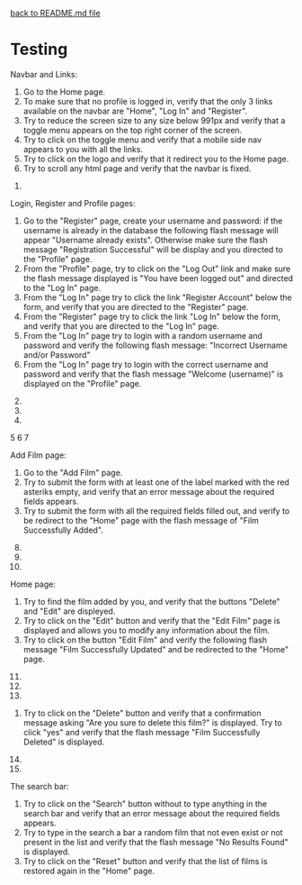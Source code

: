 [back to README.md file](https://github.com/OmarBedawi/myMovies/blob/master/README.md)


# Testing


Navbar and Links:
1. Go to the Home page.
1. To make sure that no profile is logged in, verify that the only 3 links available on the navbar are "Home", "Log In" and "Register".
1. Try to reduce the screen size to any size below 991px and verify that a toggle menu appears on the top right corner of the screen.
1. Try to click on the toggle menu and verify that a mobile side nav appears to you with all the links.
1. Try to click on the logo and verify that it redirect you to the Home page.
1. Try to scroll any html page and verify that the navbar is fixed.

1)



Login, Register and Profile pages:
1. Go to the "Register" page, create your username and password: if the username is already in the database the following flash message will appear "Username already exists".
   Otherwise make sure the flash message "Registration Successful" will be display and you directed to the "Profile" page.
1. From the "Profile" page, try to click on the "Log Out" link and make sure the flash message displayed is "You have been logged out" and directed to the "Log In" page.
1. From the "Log In" page try to click the link "Register Account" below the form, and verify that you are directed to the "Register" page.
1. From the "Register" page try to click the link "Log In" below the form, and verify that you are directed to the "Log In" page.
1. From the "Log In" page try to login with a random username and password and verify the following flash message: "Incorrect Username and/or Password"
1. From the "Log In" page try to login with the correct username and password and verify that the flash message "Welcome (username)" is displayed on the "Profile" page.

2)
3)
4)
5
6
7


Add Film page:
1. Go to the "Add Film" page.
1. Try to submit the form with at least one of the label marked with the red asteriks empty, and verify that an error message about the required fields appears.
1. Try to submit the form with all the required fields filled out, and verify to be redirect to the "Home" page with the flash message of "Film Successfully Added".


8)
9)
10)
 

Home page:
1. Try to find the film added by you, and verify that the buttons "Delete" and "Edit" are displeyed.
2. Try to click on the "Edit" button and verify that the "Edit Film" page is displayed and allows you to modify any information about the film.
3. Try to click on the button "Edit Film" and verify the following flash message "Film Successfully Updated" and be redirected to the "Home" page.

11)
12)
13)


1. Try to click on the "Delete" button and verify that a confirmation message asking "Are you sure to delete this film?" is displayed.
   Try to click "yes" and verify that the flash message "Film Successfully Deleted" is displayed.
   
14)
15)


The search bar:
1. Try to click on the "Search" button without to type anything in the search bar and verify that an error message about the required fields appears.
1. Try to type in the search a bar a random film that not even exist or not present in the list and verify that the flash message "No Results Found" is displayed.
1. Try to click on the "Reset" button and verify that the list of films is restored again in the "Home" page.









   
   
   
   
   
   

